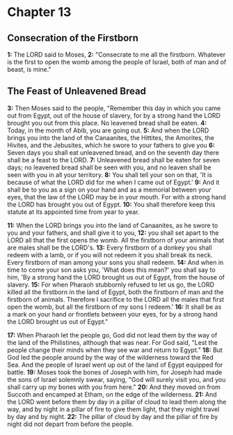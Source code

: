# Chapter 13

## Consecration of the Firstborn

**1:** The LORD said to Moses,
**2:** "Consecrate to me all the firstborn. Whatever is the first to open the womb among the people of Israel, both of man and of beast, is mine."

## The Feast of Unleavened Bread

**3:** Then Moses said to the people, "Remember this day in which you came out from Egypt, out of the house of slavery, for by a strong hand the LORD brought you out from this place. No leavened bread shall be eaten.
**4:** Today, in the month of Abib, you are going out.
**5:** And when the LORD brings you into the land of the Canaanites, the Hittites, the Amorites, the Hivites, and the Jebusites, which he swore to your fathers to give you 
**6:** Seven days you shall eat unleavened bread, and on the seventh day there shall be a feast to the LORD.
**7:** Unleavened bread shall be eaten for seven days; no leavened bread shall be seen with you, and no leaven shall be seen with you in all your territory.
**8:** You shall tell your son on that, 'It is because of what the LORD did for me when I came out of Egypt.'
**9:** And it shall be to you as a sign on your hand and as a memorial between your eyes, that the law of the LORD may be in your mouth. For with a strong hand the LORD has brought you out of Egypt.
**10:** You shall therefore keep this statute at its appointed time from year to year.

**11:** When the LORD brings you into the land of Canaanites, as he swore to you and your fathers, and shall give it to you,
**12:** you shall set apart to the LORD all that the first opens the womb. All the firstborn of your animals that are males shall be the LORD's.
**13:** Every firstborn of a donkey you shall redeem with a lamb, or if you will not redeem it you shall break its neck. Every firstborn of man among your sons you shall redeem.
**14:** And when in time to come your son asks you, 'What does this mean?' you shall say to him, 'By a strong hand the LORD brought us out of Egypt, from the house of slavery.
**15:**  For when Pharaoh stubbornly refused to let us go, the LORD killed all the firstborn in the land of Egypt, both the firstborn of man and the firstborn of animals. Therefore I sacrifice to the LORD all the males that first open the womb, but all the firstborn of my sons I redeem.'
**16:** It shall be as a mark on your hand or frontlets between your eyes, for by a strong hand the LORD brought us out of Egypt."

**17:** When Pharaoh let the people go, God did not lead them by the way of the land of the Philistines, although that was near. For God said, "Lest the people change their minds when they see war and return to Egypt."
**18:** But God led the people around by the way of the wilderness toward the Red Sea. And the people of Israel went up out of the land of Egypt equipped for battle.
**19:** Moses took the bones of Joseph with him, for Joseph had made the sons of Israel solemnly swear, saying, "God will surely visit you, and you shall carry up my bones with you from here."
**20:** And they moved on from Succoth and encamped at Etham, on the edge of the wilderness.
**21:** And the LORD went before them by day in a pillar of cloud to lead them along the way, and by night in a pillar of fire to give them light, that they might travel by day and by night.
**22:** The pillar of cloud by day and the pillar of fire by night did not depart from before the people.
